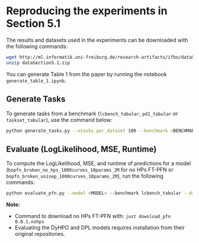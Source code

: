 # Reproducing the experiments in Section 5.1

The results and datasets used in the experiments can be downloaded with the following commands:

```bash
wget http://ml.informatik.uni-freiburg.de/research-artifacts/ifbo/dataSection5.1.zip
unzip dataSection5.1.zip
```

You can generate Table 1 from the paper by running the notebook `generate_table_1.ipynb`.

## Generate Tasks

To generate tasks from a benchmark (``lcbench_tabular``, ``pd1_tabular`` or ``taskset_tabular``), use the command below:

```bash
python generate_tasks.py --ntasks_per_dataset 100 --benchmark <BENCHMARK> --seed 42 --data_path ../../data
```

## Evaluate (LogLikelihood, MSE, Runtime)

To compute the LogLikelihood, MSE, and runtime of predictions for a model (``bopfn_broken_no_hps_1000curves_10params_2M`` for no HPs FT-PFN or ``bopfn_broken_unisep_1000curves_10params_2M``), run the following commands:

```bash
python evaluate_pfn.py --model <MODEL> --benchmark lcbench_tabular --data_path ../../data/  
```

**Note:** 
* Command to download no HPs FT-PFN with: ``just download_pfn 0.0.1.nohps``
* Evaluating the DyHPO and DPL models requires installation from their original repositories.
